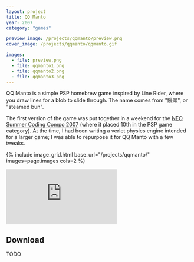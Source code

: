 ```yaml
---
layout: project
title: QQ Manto
year: 2007
category: "games"

preview_image: /projects/qqmanto/preview.png
cover_image: /projects/qqmanto/qqmanto.gif

images:
  - file: preview.png
  - file: qqmanto1.png
  - file: qqmanto2.png
  - file: qqmanto3.png
---
```


QQ Manto is a simple PSP homebrew game inspired by Line Rider, where you draw lines for a blob to slide through. The name comes from "饅頭", or "steamed bun". 

The first version of the game was put together in a weekend for the [NEO Summer Coding Compo 2007](https://www.neoflash.com/forum/index.php?topic=4628.0) (where it placed 10th in the PSP game category). At the time, I had been writing a verlet physics engine intended for a larger game; I was able to repurpose it for QQ Manto with a few tweaks. 

{% include image_grid.html base_url="/projects/qqmanto/" images=page.images cols=2 %}

<iframe class="youtube" src="https://www.youtube-nocookie.com/embed/CtDoJC8xUOM" title="YouTube video player" frameborder="0" allow="accelerometer; autoplay; clipboard-write; encrypted-media; gyroscope; picture-in-picture" allowfullscreen></iframe>

## Download

TODO
